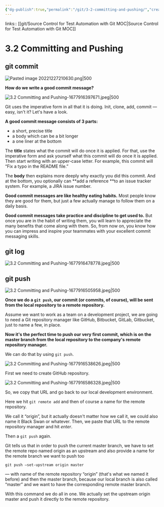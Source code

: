 ```yaml
---
{"dg-publish":true,"permalink":"/git/3-2-committing-and-pushing/","created":"","updated":""}
---
```



links:: [[git/Source Control for Test Automation with Git MOC\|Source Control for Test Automation with Git MOC]]

# 3.2 Committing and Pushing

## git commit

![Pasted image 20221227210630.png|500](/img/user/git/attachments/Pasted%20image%2020221227210630.png)

**How do we write a good commit message?**

![3.2 Committing and Pushing-1677916397671.jpeg|500](/img/user/git/attachments/3.2%20Committing%20and%20Pushing-1677916397671.jpeg)

Git uses the imperative form in all that it is doing. Init, clone, add, commit — easy, isn't it? Let's have a look.

  

**A good commit message consists of 3 parts:**

- a short, precise title
- a body which can be a bit longer
- a one liner at the bottom

The **title** states what the commit will do once it is applied. For that, use the imperative form and ask yourself what this commit will do once it is applied. Then start writing with an upper-case letter. For example, this commit will “Fix a typo in the README file.”

The **body** then explains more deeply why exactly you did this commit. And at the bottom, you optionally can **add a reference **to an issue tracker system. For example, a JIRA issue number.

**Good commit messages are like healthy eating habits.** Most people know they are good for them, but just a few actually manage to follow them on a daily basis.

**Good commit messages take practice and discipline to get used to.** But once you are in the habit of writing them, you will learn to appreciate the many benefits that come along with them. So, from now on, you know how you can impress and inspire your teammates with your excellent commit messaging skills.


## git log

![3.2 Committing and Pushing-1677916478778.jpeg|500](/img/user/git/attachments/3.2%20Committing%20and%20Pushing-1677916478778.jpeg)

## git push

![3.2 Committing and Pushing-1677916505958.jpeg|500](/img/user/git/attachments/3.2%20Committing%20and%20Pushing-1677916505958.jpeg)


**Once we do a `git push`, our commit (or commits, of course), will be sent from the local repository to a remote repository.**

Assume we want to work as a team on a development project, we are going to need a Git repository manager like GitHub, Bitbucket, GitLab, Gitbucket, just to name a few, in place.

**Now it's the perfect time to push our very first commit, which is on the master branch from the local repository to the company's remote repository manager.**

  

We can do that by using `git push`.

![3.2 Committing and Pushing-1677916538626.jpeg|500](/img/user/git/attachments/3.2%20Committing%20and%20Pushing-1677916538626.jpeg)

First we need to create GitHub repository.


![3.2 Committing and Pushing-1677916586328.jpeg|500](/img/user/git/attachments/3.2%20Committing%20and%20Pushing-1677916586328.jpeg)

So, we copy that URL and go back to our local development environment.

Here we hit `git remote add` and then of course a name for the remote repository.

We call it “origin”, but it actually doesn't matter how we call it, we could also name it Black Swan or whatever. Then, we paste that URL to the remote repository manager and hit _enter_.

Then a `git push` again.

Git tells us that in order to push the current master branch, we have to set the remote repo named origin as an upstream and also provide a name for the remote branch we want to push too

```shell
git push –set-upstream origin master
```

— with name of the remote repository “origin” (that's what we named it before) and then the master branch, because our local branch is also called “master” and we want to have the corresponding remote master branch.

With this command we do all in one. We actually set the upstream origin master and push it directly to the remote repository.